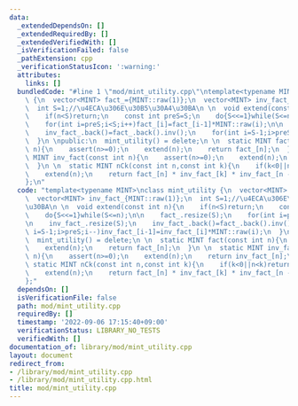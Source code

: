 ```yaml
---
data:
  _extendedDependsOn: []
  _extendedRequiredBy: []
  _extendedVerifiedWith: []
  _isVerificationFailed: false
  _pathExtension: cpp
  _verificationStatusIcon: ':warning:'
  attributes:
    links: []
  bundledCode: "#line 1 \"mod/mint_utility.cpp\"\ntemplate<typename MINT>\nclass mint_utility\
    \ {\n  vector<MINT> fact_={MINT::raw(1)};\n  vector<MINT> inv_fact_{MINT::raw(1)};\n\
    \  int S=1;//\u4ECA\u306E\u30B5\u30A4\u30BA\n \n  void extend(const int n){\n\
    \    if(n<S)return;\n    const int preS=S;\n    do{S<<=1}while(S<=n);\n\n    fact_.resize(S);\n\
    \    for(int i=preS;i<S;i++)fact_[i]=fact_[i-1]*MINT::raw(i);\n\n    inv_fact_.resize(S);\n\
    \    inv_fact_.back()=fact_.back().inv();\n    for(int i=S-1;i>preS;i--)inv_fact_[i-1]=inv_fact_[i]*MINT::raw(i);\n\
    \  }\n \npublic:\n  mint_utility() = delete;\n \n  static MINT fact(const int\
    \ n){\n    assert(n>=0);\n    extend(n);\n    return fact_[n];\n  }\n \n  static\
    \ MINT inv_fact(const int n){\n    assert(n>=0);\n    extend(n);\n    return inv_fact_[n];\n\
    \  }\n \n  static MINT nCk(const int n,const int k){\n    if(k<0||n<k)return T::raw(0);\n\
    \    extend(n);\n    return fact_[n] * inv_fact_[k] * inv_fact_[n - k];\n  }\n\
    };\n"
  code: "template<typename MINT>\nclass mint_utility {\n  vector<MINT> fact_={MINT::raw(1)};\n\
    \  vector<MINT> inv_fact_{MINT::raw(1)};\n  int S=1;//\u4ECA\u306E\u30B5\u30A4\
    \u30BA\n \n  void extend(const int n){\n    if(n<S)return;\n    const int preS=S;\n\
    \    do{S<<=1}while(S<=n);\n\n    fact_.resize(S);\n    for(int i=preS;i<S;i++)fact_[i]=fact_[i-1]*MINT::raw(i);\n\
    \n    inv_fact_.resize(S);\n    inv_fact_.back()=fact_.back().inv();\n    for(int\
    \ i=S-1;i>preS;i--)inv_fact_[i-1]=inv_fact_[i]*MINT::raw(i);\n  }\n \npublic:\n\
    \  mint_utility() = delete;\n \n  static MINT fact(const int n){\n    assert(n>=0);\n\
    \    extend(n);\n    return fact_[n];\n  }\n \n  static MINT inv_fact(const int\
    \ n){\n    assert(n>=0);\n    extend(n);\n    return inv_fact_[n];\n  }\n \n \
    \ static MINT nCk(const int n,const int k){\n    if(k<0||n<k)return T::raw(0);\n\
    \    extend(n);\n    return fact_[n] * inv_fact_[k] * inv_fact_[n - k];\n  }\n\
    };"
  dependsOn: []
  isVerificationFile: false
  path: mod/mint_utility.cpp
  requiredBy: []
  timestamp: '2022-09-06 17:15:40+09:00'
  verificationStatus: LIBRARY_NO_TESTS
  verifiedWith: []
documentation_of: library/mod/mint_utility.cpp
layout: document
redirect_from:
- /library/mod/mint_utility.cpp
- /library/mod/mint_utility.cpp.html
title: mod/mint_utility.cpp
---
```


